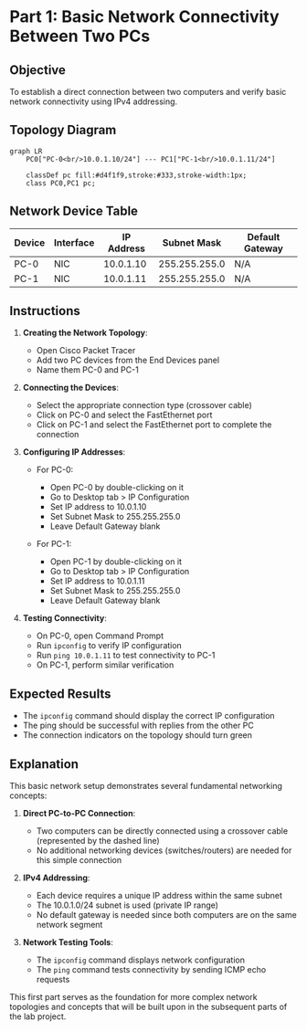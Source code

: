 # Part 1: Basic Network Connectivity Between Two PCs

## Objective
To establish a direct connection between two computers and verify basic network connectivity using IPv4 addressing.

## Topology Diagram
```mermaid
graph LR
    PC0["PC-0<br/>10.0.1.10/24"] --- PC1["PC-1<br/>10.0.1.11/24"]
    
    classDef pc fill:#d4f1f9,stroke:#333,stroke-width:1px;
    class PC0,PC1 pc;
```

## Network Device Table

| Device | Interface | IP Address | Subnet Mask | Default Gateway |
|--------|-----------|------------|-------------|-----------------|
| PC-0   | NIC       | 10.0.1.10  | 255.255.255.0 | N/A           |
| PC-1   | NIC       | 10.0.1.11  | 255.255.255.0 | N/A           |

## Instructions

1. **Creating the Network Topology**:
   - Open Cisco Packet Tracer
   - Add two PC devices from the End Devices panel
   - Name them PC-0 and PC-1

2. **Connecting the Devices**:
   - Select the appropriate connection type (crossover cable)
   - Click on PC-0 and select the FastEthernet port
   - Click on PC-1 and select the FastEthernet port to complete the connection

3. **Configuring IP Addresses**:
   - For PC-0:
     - Open PC-0 by double-clicking on it
     - Go to Desktop tab > IP Configuration
     - Set IP address to 10.0.1.10
     - Set Subnet Mask to 255.255.255.0
     - Leave Default Gateway blank

   - For PC-1:
     - Open PC-1 by double-clicking on it
     - Go to Desktop tab > IP Configuration
     - Set IP address to 10.0.1.11
     - Set Subnet Mask to 255.255.255.0
     - Leave Default Gateway blank

4. **Testing Connectivity**:
   - On PC-0, open Command Prompt
   - Run `ipconfig` to verify IP configuration
   - Run `ping 10.0.1.11` to test connectivity to PC-1
   - On PC-1, perform similar verification

## Expected Results
- The `ipconfig` command should display the correct IP configuration
- The ping should be successful with replies from the other PC
- The connection indicators on the topology should turn green

## Explanation

This basic network setup demonstrates several fundamental networking concepts:

1. **Direct PC-to-PC Connection**: 
   - Two computers can be directly connected using a crossover cable (represented by the dashed line)
   - No additional networking devices (switches/routers) are needed for this simple connection

2. **IPv4 Addressing**:
   - Each device requires a unique IP address within the same subnet
   - The 10.0.1.0/24 subnet is used (private IP range)
   - No default gateway is needed since both computers are on the same network segment

3. **Network Testing Tools**:
   - The `ipconfig` command displays network configuration
   - The `ping` command tests connectivity by sending ICMP echo requests

This first part serves as the foundation for more complex network topologies and concepts that will be built upon in the subsequent parts of the lab project.